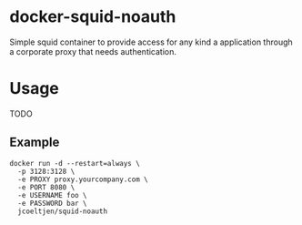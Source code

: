 # docker-squid-noauth
Simple squid container to provide access for any kind a application through a corporate proxy that needs authentication.


# Usage

TODO

## Example

```
docker run -d --restart=always \
  -p 3128:3128 \
  -e PROXY proxy.yourcompany.com \
  -e PORT 8080 \
  -e USERNAME foo \
  -e PASSWORD bar \
  jcoeltjen/squid-noauth
```
